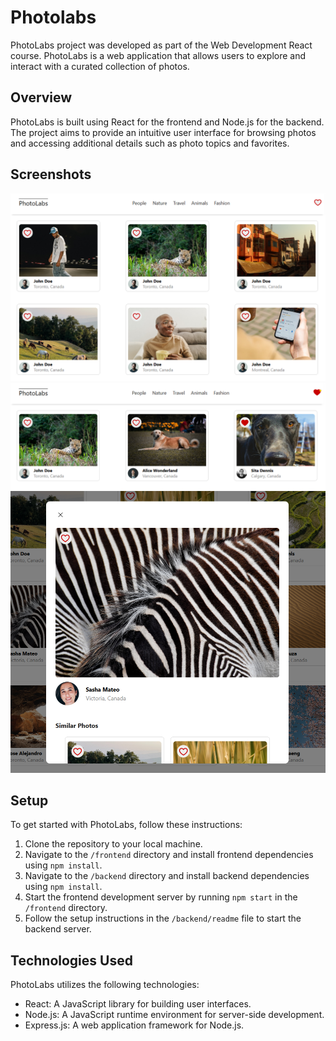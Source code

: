 # Photolabs

PhotoLabs project was developed as part of the Web Development React course. 
PhotoLabs is a web application that allows users to explore and interact with a curated collection of photos.

## Overview

PhotoLabs is built using React for the frontend and Node.js for the backend. The project aims to provide an intuitive user interface for browsing photos and accessing additional details such as photo topics and favorites. 

## Screenshots

![Homepage](https://github.com/mariefranceperrier/PhotoLabs/blob/main/docs/Homepage.png?raw=true)
![Favorite Icon](https://github.com/mariefranceperrier/PhotoLabs/blob/main/docs/FavIcon.png?raw=true)
![Modal-Selected Photo](https://github.com/mariefranceperrier/PhotoLabs/blob/main/docs/Modal.png?raw=true)


## Setup

To get started with PhotoLabs, follow these instructions:

1. Clone the repository to your local machine.
2. Navigate to the `/frontend` directory and install frontend dependencies using `npm install`.
3. Navigate to the `/backend` directory and install backend dependencies using `npm install`.
4. Start the frontend development server by running `npm start` in the `/frontend` directory.
5. Follow the setup instructions in the `/backend/readme` file to start the backend server.

## Technologies Used

PhotoLabs utilizes the following technologies:

- React: A JavaScript library for building user interfaces.
- Node.js: A JavaScript runtime environment for server-side development.
- Express.js: A web application framework for Node.js.


